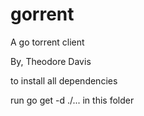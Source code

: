 # gorrent
A go torrent client

By, Theodore Davis


to install all dependencies 

run go get -d ./... in this folder
